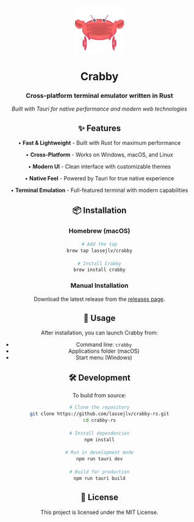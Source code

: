 <div align="center">

<img src="src-tauri/icons/icon.png" alt="Crabby Icon" width="128" height="128">

# Crabby

### Cross-platform terminal emulator written in Rust

*Built with Tauri for native performance and modern web technologies*

## ✨ Features

• **Fast & Lightweight** - Built with Rust for maximum performance

• **Cross-Platform** - Works on Windows, macOS, and Linux

• **Modern UI** - Clean interface with customizable themes

• **Native Feel** - Powered by Tauri for true native experience

• **Terminal Emulation** - Full-featured terminal with modern capabilities

## 📦 Installation

### Homebrew (macOS)

```bash
# Add the tap
brew tap lassejlv/crabby

# Install Crabby
brew install crabby
```

### Manual Installation

Download the latest release from the [releases page](https://github.com/lassejlv/crabby-rs/releases).

## 🚀 Usage

After installation, you can launch Crabby from:
- Command line: `crabby`
- Applications folder (macOS)
- Start menu (Windows)

## 🛠️ Development

To build from source:

```bash
# Clone the repository
git clone https://github.com/lassejlv/crabby-rs.git
cd crabby-rs

# Install dependencies
npm install

# Run in development mode
npm run tauri dev

# Build for production
npm run tauri build
```

## 📝 License

This project is licensed under the MIT License.
